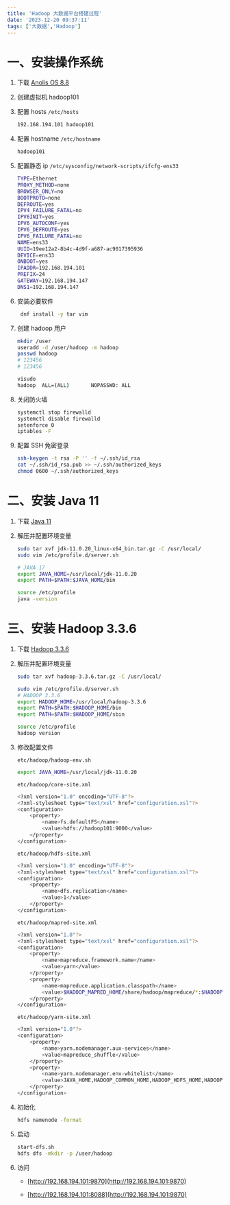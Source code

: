```yaml
---
title: 'Hadoop 大数据平台搭建过程'
date: '2023-12-20 09:37:11'
tags: ['大数据','Hadoop']
---
```


# 一、安装操作系统

1. 下载 [Anolis OS 8.8](https://mirrors.openanolis.cn/anolis/8.8/isos/GA/x86_64/AnolisOS-8.8-x86_64-minimal.iso)

2. 创建虚拟机 hadoop101

3. 配置 hosts `/etc/hosts`

   ```bash
   192.168.194.101 hadoop101
   ```

4. 配置 hostname `/etc/hostname`

   ```bash
   hadoop101
   ```

5. 配置静态 ip `/etc/sysconfig/network-scripts/ifcfg-ens33`

   ```bash
   TYPE=Ethernet
   PROXY_METHOD=none
   BROWSER_ONLY=no
   BOOTPROTO=none
   DEFROUTE=yes
   IPV4_FAILURE_FATAL=no
   IPV6INIT=yes
   IPV6_AUTOCONF=yes
   IPV6_DEFROUTE=yes
   IPV6_FAILURE_FATAL=no
   NAME=ens33
   UUID=19ee12a2-8b4c-4d9f-a687-ac9017395936
   DEVICE=ens33
   ONBOOT=yes
   IPADDR=192.168.194.101
   PREFIX=24
   GATEWAY=192.168.194.147
   DNS1=192.168.194.147
   ```

6. 安装必要软件

   ```bash
    dnf install -y tar vim
   ```

7. 创建 hadoop 用户

   ```bash
   mkdir /user
   useradd -d /user/hadoop -m hadoop
   passwd hadoop
   # 123456
   # 123456
   
   visudo
   hadoop  ALL=(ALL)       NOPASSWD: ALL
   ```

8. 关闭防火墙

   ```bash
   systemctl stop firewalld
   systemctl disable firewalld
   setenforce 0
   iptables -F
   ```

9. 配置 SSH 免密登录

   ```bash
   ssh-keygen -t rsa -P '' -f ~/.ssh/id_rsa
   cat ~/.ssh/id_rsa.pub >> ~/.ssh/authorized_keys
   chmod 0600 ~/.ssh/authorized_keys
   ```

   


# 二、安装 Java 11

1. 下载 [Java 11](https://www.oracle.com/java/technologies/javase/jdk11-archive-downloads.html)

2. 解压并配置环境变量

   ```bash
   sudo tar xvf jdk-11.0.20_linux-x64_bin.tar.gz -C /usr/local/
   sudo vim /etc/profile.d/server.sh
   
   # JAVA 17
   export JAVA_HOME=/usr/local/jdk-11.0.20
   export PATH=$PATH:$JAVA_HOME/bin
   
   source /etc/profile
   java -version
   ```
   

# 三、安装 Hadoop 3.3.6

1. 下载 [Hadoop 3.3.6](https://mirrors.bfsu.edu.cn/apache/hadoop/common/hadoop-3.3.6/hadoop-3.3.6.tar.gz)

2. 解压并配置环境变量

   ```bash
   sudo tar xvf hadoop-3.3.6.tar.gz -C /usr/local/
   
   sudo vim /etc/profile.d/server.sh
   # HADOOP 3.3.6
   export HADOOP_HOME=/usr/local/hadoop-3.3.6
   export PATH=$PATH:$HADOOP_HOME/bin
   export PATH=$PATH:$HADOOP_HOME/sbin
   
   source /etc/profile
   hadoop version
   ```

3. 修改配置文件

   `etc/hadoop/hadoop-env.sh`

   ```bash
   export JAVA_HOME=/usr/local/jdk-11.0.20
   ```

   `etc/hadoop/core-site.xml`

   ```bash
   <?xml version="1.0" encoding="UTF-8"?>
   <?xml-stylesheet type="text/xsl" href="configuration.xsl"?>
   <configuration>
       <property>
           <name>fs.defaultFS</name>
           <value>hdfs://hadoop101:9000</value>
       </property>
   </configuration>
   ```

   `etc/hadoop/hdfs-site.xml`

   ```bash
   <?xml version="1.0" encoding="UTF-8"?>
   <?xml-stylesheet type="text/xsl" href="configuration.xsl"?>
   <configuration>
       <property>
           <name>dfs.replication</name>
           <value>1</value>
       </property>
   </configuration>
   ```

   `etc/hadoop/mapred-site.xml`

   ```bash
   <?xml version="1.0"?>
   <?xml-stylesheet type="text/xsl" href="configuration.xsl"?>
   <configuration>
       <property>
           <name>mapreduce.framework.name</name>
           <value>yarn</value>
       </property>
       <property>
           <name>mapreduce.application.classpath</name>
           <value>$HADOOP_MAPRED_HOME/share/hadoop/mapreduce/*:$HADOOP_MAPRED_HOME/share/hadoop/mapreduce/lib/*</value>
       </property>
   </configuration>
   ```

   `etc/hadoop/yarn-site.xml`

   ```bash
   <?xml version="1.0"?>
   <configuration>
       <property>
           <name>yarn.nodemanager.aux-services</name>
           <value>mapreduce_shuffle</value>
       </property>
       <property>
           <name>yarn.nodemanager.env-whitelist</name>
           <value>JAVA_HOME,HADOOP_COMMON_HOME,HADOOP_HDFS_HOME,HADOOP_CONF_DIR,CLASSPATH_PREPEND_DISTCACHE,HADOOP_YARN_HOME,HADOOP_HOME,PATH,LANG,TZ,HADOOP_MAPRED_HOME</value>
       </property>
   </configuration>
   ```

4. 初始化

   ```bash
   hdfs namenode -format
   ```

5. 启动

   ```bash
   start-dfs.sh
   hdfs dfs -mkdir -p /user/hadoop
   ```

6. 访问

   - [http://192.168.194.101:9870](http://192.168.194.101:9870)

   - [http://192.168.194.101:8088](http://192.168.194.101:9870)